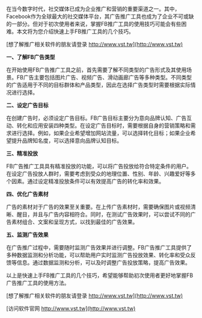 在当今数字时代，社交媒体已成为企业推广和营销的重要渠道之一。其中，Facebook作为全球最大的社交媒体平台，其广告推广工具也成为了企业不可或缺的一部分。但对于初次使用者来说，掌握FB推广工具的使用技巧可能会有些困难。本文将为您介绍快速上手FB推广工具的几个技巧。

[想了解推广相关软件的朋友请登录 http://www.vst.tw](http://www.vst.tw)

**一、了解FB广告类型**

在开始使用FB广告推广工具之前，首先需要了解不同类型的广告形式及其使用场景。FB广告主要包括图片广告、视频广告、滑动画廊广告等多种类型。不同类型的广告适用于不同的目标群体和产品类型，因此在选择广告类型时需要根据实际情况进行选择。

**二、设定广告目标**

在创建广告时，必须设定广告目标。FB广告目标主要分为意向品牌认知、广告互动、转化和应用安装四种类型。在设定广告目标时，需要根据自身的营销策略和需求进行选择。例如，如果企业希望增加网站流量，可以选择转化目标；如果企业希望提升品牌知名度，可以选择意向品牌认知目标。

**三、精准投放**

FB广告推广工具具有精准投放的功能，可以将广告投放给符合特定条件的用户。在设定广告投放人群时，需要考虑到受众的地理位置、性别、年龄、兴趣爱好等多个因素。通过设定精准投放条件可以有效提高广告的转化率和效果。

**四、优化广告素材**

广告的素材对于广告的效果至关重要。在上传广告素材时，需要确保图片或视频清晰、醒目，并且与广告内容相符合。同时，在测试广告效果时，可以尝试不同的广告素材组合、文案和呈现方式，以找到最佳的广告效果。

**五、监测广告效果**

在广告推广过程中，需要随时监测广告效果并进行调整。FB广告推广工具提供了多种数据监测和分析功能，可以帮助用户实时监测广告投放效果、转化率和受众反馈等信息。通过数据监测和分析，可以及时调整广告投放策略，提高广告效果。

以上是快速上手FB推广工具的几个技巧，希望能够帮助初次使用者更好地掌握FB广告推广工具的使用方法。

[想了解推广相关软件的朋友请登录 http://www.vst.tw](http://www.vst.tw)


[访问软件官网 http://www.vst.tw](http://www.vst.tw)
